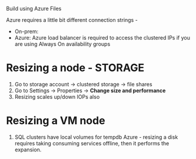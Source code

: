 Build using Azure Files

Azure requires a little bit different connection strings - 
* On-prem: 
* Azure: Azure load balancer is required to access the clustered IPs if you are using Always On availability groups

# Resizing a node - STORAGE
1. Go to storage account -> clustered storage -> file shares
2. Go to Settings -> Properties -> **Change size and performance**
3. Resizing scales up/down IOPs also

# Resizing a VM node
1. SQL clusters have local volumes for tempdb
Azure - resizing a disk requires taking consuming services offline, then it performs the expansion.
